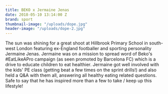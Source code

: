 ```yaml
---
title: BEKO x Jermaine Jenas
date: 2018-05-10 13:14:00 Z
brand: sport
thumbnail-image: "/uploads/dope.jpg"
header-image: "/uploads/dope-2.jpg"
---
```


The sun was shining for a great shoot at Hillbrook Primary School in south-west London featuring ex-England footballer and sporting personality Jermaine Jenas. Jermaine was on a mission to spread word of Beko's #EatLikeAPro campaign (as seen promoted by Barcelona FC) which is a drive to educate children to eat healthier. Jermaine got well involved with the kids' PE class (getting beat a few times on the sprint drills!) and also held a Q&A with them all, answering all healthy eating related questions. Safe to say that he has inspired more than a few to take / keep up this lifestyle!